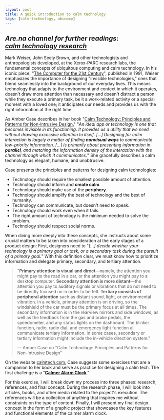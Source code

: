 ```yaml
---
layout: post
title: A quick introduction to calm technology
tags: [calm-technology, ubicomp]
---
```

*Are.na channel for further readings:  
[calm technology research](https://www.are.na/rini/calm-technology-research-wfnzoyn9yck)*<br>
---

Mark Weiser, John Seely Brown, and other technologists and anthropologists developed, at the Xerox-PARC research labs, the fundamental concepts of ubiquitous computing and calm technology. In his iconic piece, "[The Computer for the 21st Century](https://dl.acm.org/doi/epdf/10.1145/329124.329126)", published in 1991, Weiser emphasizes the importance of designing "invisible technologies," ones that blend seamlessly into the background of our everyday lives. This means technology that adapts to the environment and context in which it operates, doesn't draw more attention than necessary and doesn't distract a person while they execute a primary task, be it a work-related activity or a special moment with a loved one; it anticipates our needs and provides us with the right information at the right time.

As Amber Case describes in her book "[Calm Technology: Principles and Patterns for Non-Intrusive Design](https://www.oreilly.com/library/view/calm-technology/9781491925874/)," "*An ideal app or technology is one that becomes invisible in its functioning. It provides us a utility that we need without drawing excessive attention to itself. [...] Designing for calm interaction is largely a matter of finding **nonvisual ways** to communicate low-priority information. [...] Is primarily about presenting information in **parallel**, and matching the information density of the interaction with the channel through which it communicates.*" She gracefully describes a calm technology as elegant, humane, and unobtrusive.

Case presents the principles and patterns for designing calm technologies:

- Technology should require the smallest possible amount of attention.
- Technology should inform and **create calm**.
- Technology should make use of the **periphery**.
- Technology should amplify the best of technology and the best of humanity.
- Technology can communicate, but doesn't need to speak.
- Technology should work even when it fails.
- The right amount of technology is the minimum needed to solve the problem.
- Technology should respect social norms.

When diving more deeply into these concepts, she instructs about some crucial matters to be taken into consideration at the early stages of a product design: First, designers need to "*[...] decide whether your technology is a primary goal or task, or a secondary task during the pursuit of a primary goal.*" With this definition clear, we must know how to prioritize information and delegate primary, secondary, and tertiary attention.

> "**Primary attention is visual and direct**—namely, the attention you might pay to the road in a car, or the attention you might pay to a desktop computer. **Secondary attention is more distant**—the attention you pay to auditory signals or vibrations that do not need to be directly focused on in order to be felt. **Tertiary consists of peripheral attention** such as distant sound, light, or environmental vibration. In a vehicle, primary attention is on driving, so the windshield of the car must be the primary focus at all times. The secondary information is in the rearview mirrors and side windows, as well as the feedback from the gas and brake pedals, the speedometer, and any status lights on the dashboard. The blinker function, radio, radio dial, and emergency light function all communicate tertiary information. In some cases, secondary or tertiary information might include the in-vehicle direction system."
>
> — Amber Case on "Calm Technology: Principles and Patterns for Non-Intrusive Design"

On the website [calmtech.com](https://www.calmtech.com), Case suggests some exercises that are a companion to her book and serve as practice for designing a calm tech. The first challenge is a "**[Calmer Alarm Clock](https://calmtech.com/exercises.html)**."

For this exercise, I will break down my process into three phases: research, references, and final concept. During the research phase, I will look into articles, books, and other media related to the project's execution. The references will be a collection of anything that inspires me without constraints on the type of content. Finally, I will present my final design concept in the form of a graphic project that showcases the key features and functional elements of the calmer alarm clock.
